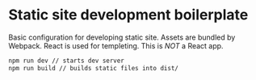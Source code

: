 
# Static site development boilerplate

Basic configuration for developing static site. Assets are bundled by Webpack. React is used for templeting. This is *NOT* a React app.

```sh
npm run dev // starts dev server
npm run build // builds static files into dist/
```
